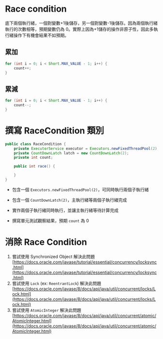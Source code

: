# Race condition

底下兩個執行緒，一個對變數+1後儲存，另一個對變數-1後儲存。因為兩個執行緒執行的次數相等，預期變數仍為 0。實際上因為+1儲存的操作非原子性，因此多執行緒操作下有機會結果不如預期。

## 累加

```java
for (int i = 0; i < Short.MAX_VALUE - 1; i++) {
    count++;
}
```

## 累減

```java
for (int i = 0; i < Short.MAX_VALUE - 1; i++) {
    count--;
}
```

# 撰寫 RaceCondition 類別

```java
public class RaceCondition {
    private ExecutorService executor = Executors.newFixedThreadPool(2);
    private CountDownLatch latch = new CountDownLatch(2);
    private int count;

    public int race() {

    }
}
```

* 包含一個 `Executors.newFixedThreadPool(2)`，可同時執行兩個子執行緒
* 包含一個 `CountDownLatch(2)`，主執行緒等兩個子執行緒完成

* 實作兩個子執行緒同時執行，並讓主執行緒等待計算完成

* 撰寫單元測試觀察結果，預期 `count` 為 0

# 消除 Race Condition

1. 嘗試使用 Synchronized Object 解決此問題
   [https://docs.oracle.com/javase/tutorial/essential/concurrency/locksync.html](https://docs.oracle.com/javase/tutorial/essential/concurrency/locksync.html)
2. 嘗試使用 `Lock` \(ex: `ReentrantLock`\) 解決此問題
   [https://docs.oracle.com/javase/8/docs/api/java/util/concurrent/locks/Lock.html](https://docs.oracle.com/javase/8/docs/api/java/util/concurrent/locks/Lock.html)
3. 嘗試使用 `AtomicInteger` 解決此問題
   [https://docs.oracle.com/javase/8/docs/api/java/util/concurrent/atomic/AtomicInteger.html](https://docs.oracle.com/javase/8/docs/api/java/util/concurrent/atomic/AtomicInteger.html)



